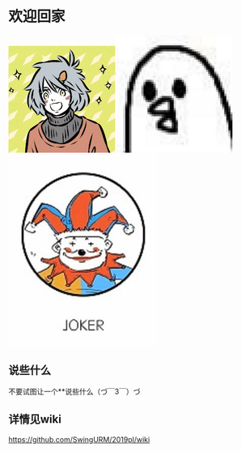 # **欢迎回家**
![](https://github.com/SwingURM/2019pl/blob/master/UploadImages/1.png)![](https://github.com/SwingURM/2019pl/blob/master/UploadImages/3.png)![](https://github.com/SwingURM/2019pl/blob/master/UploadImages/4.png)
## 说些什么

不要试图让一个**说些什么（づ￣3￣）づ
## 详情见wiki
https://github.com/SwingURM/2019pl/wiki

